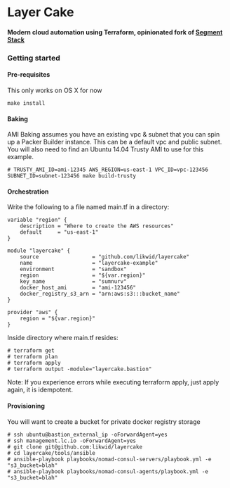 # Layer Cake

#### Modern cloud automation using Terraform, opinionated fork of [Segment Stack](https://github.com/segmentio/stack)

### Getting started

#### Pre-requisites

This only works on OS X for now

```
make install
```

#### Baking

AMI Baking assumes you have an existing vpc & subnet that you can spin up a Packer Builder instance. This can be a default vpc and public subnet.
You will also need to find an Ubuntu 14.04 Trusty AMI to use for this example.

```
# TRUSTY_AMI_ID=ami-12345 AWS_REGION=us-east-1 VPC_ID=vpc-123456 SUBNET_ID=subnet-123456 make build-trusty
```

#### Orchestration

Write the following to a file named main.tf in a directory:

```
variable "region" {
    description = "Where to create the AWS resources"
    default     = "us-east-1"
}

module "layercake" {
    source                 = "github.com/likwid/layercake"
    name                   = "layercake-example"
    environment            = "sandbox"
    region                 = "${var.region}"
    key_name               = "sumnurv"
    docker_host_ami        = "ami-123456"
    docker_registry_s3_arn = "arn:aws:s3:::bucket_name"
}

provider "aws" {
    region = "${var.region}"
}
```

Inside directory where main.tf resides:

```
# terraform get
# terraform plan
# terraform apply
# terraform output -module="layercake.bastion"
```

Note: If you experience errors while executing terraform apply, just apply again, it is idempotent.

#### Provisioning

You will want to create a bucket for private docker registry storage

```
# ssh ubuntu@bastion_external_ip -oForwardAgent=yes
# ssh management.lc.io -oForwardAgent=yes
# git clone git@github.com:likwid/layercake
# cd layercake/tools/ansible
# ansible-playbook playbooks/nomad-consul-servers/playbook.yml -e "s3_bucket=blah"
# ansible-playbook playbooks/nomad-consul-agents/playbook.yml -e "s3_bucket=blah"
```
